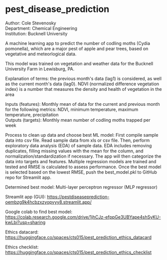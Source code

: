 # pest_disease_prediction
Author: Cole Stevenosky  
Department: Chemical Engineering  
Institution: Bucknell University  

A machine learning app to predict the number of codling moths (Cydia pomonella), which are a major pest of apple and pear trees, based on vegetative and meteorlogical data.

This model was trained on vegetation and weather data for the Bucknell University Farm in Lewisburg, PA.

Explanation of terms: the previous month's data (lag1) is considered, as well as the current month's data (lag0). NDVI (normalized difference vegetation index) is a number that measures the density and health of vegetation in the area

Inputs (features): Monthly mean of data for the current and previous month for the following metrics: NDVI, minimum temperature, maximum temperature, precipitation  
Outputs (targets): Monthly mean number of codling moths trapped per week

Process to clean up data and choose best ML model:
First compile sample data into csv file.
Read sample data from xls or csv file.
Then, perform exploratory data analysis (EDA) of sample data.
EDA includes removing duplicates, filling missing values with the mean for the column, and normalization/standardization if necessary.
The app will then categorize the data into targets and features.
Multiple regression models are trained and tested and RMSE is calculated to assess performance.
Once the best model is selected based on the lowest RMSE, push the best_model.pkl to GitHub repo for Streamlit app.

Determined best model: Multi-layer perceptron regressor (MLP regressor)

Streamlit app (GUI):
https://pestdiseaseprediction-oembzg9k4hcbzxzyopvyy8.streamlit.app/

Google colab to find best model:
https://colab.research.google.com/drive/1jhCJz-efppGe3UBYape4shSyKU-kwLbi?usp=sharing

Ethics datacard:
https://huggingface.co/spaces/cts015/pest_prediction_ethics_datacard

Ethics checklist:
https://huggingface.co/spaces/cts015/pest_prediction_ethics_checklist
